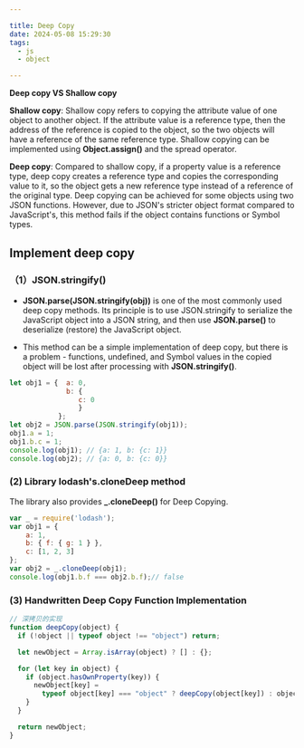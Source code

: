 ```yaml
---

title: Deep Copy
date: 2024-05-08 15:29:30
tags: 
  - js
  - object

---
```


**Deep copy VS Shallow copy**

**Shallow copy**: Shallow copy refers to copying the attribute value of one object to another object. If the attribute value is a reference type, then the address of the reference is copied to the object, so the two objects will have a reference of the same reference type. Shallow copying can be implemented using **Object.assign()** and the spread operator.

**Deep copy**: Compared to shallow copy, if a property value is a reference type, deep copy creates a reference type and copies the corresponding value to it, so the object gets a new reference type instead of a reference of the original type. Deep copying can be  achieved for some objects using two JSON functions. However, due to JSON's stricter object format compared to JavaScript's, this method fails if the object contains functions or Symbol types.

## **Implement deep copy**

### **（1）JSON.stringify()**

- **JSON.parse(JSON.stringify(obj))** is one of the most commonly used deep copy methods. Its principle is to use JSON.stringify to serialize the JavaScript object into a JSON string, and then use **JSON.parse()** to deserialize (restore) the JavaScript object.

- This method can be a simple implementation of deep copy, but there is a problem -  functions, undefined, and Symbol values in the copied object will be lost after processing with **JSON.stringify()**.

```javascript
let obj1 = {  a: 0,
              b: {
                 c: 0
                 }
            };
let obj2 = JSON.parse(JSON.stringify(obj1));
obj1.a = 1;
obj1.b.c = 1;
console.log(obj1); // {a: 1, b: {c: 1}}
console.log(obj2); // {a: 0, b: {c: 0}}
```

### **(2) Library lodash's.cloneDeep method**

The library also provides **_.cloneDeep()** for Deep Copying.

```javascript
var _ = require('lodash');
var obj1 = {
    a: 1,
    b: { f: { g: 1 } },
    c: [1, 2, 3]
};
var obj2 = _.cloneDeep(obj1);
console.log(obj1.b.f === obj2.b.f);// false
```

### **(3) Handwritten Deep Copy Function Implementation**

```javascript
// 深拷贝的实现
function deepCopy(object) {
  if (!object || typeof object !== "object") return;

  let newObject = Array.isArray(object) ? [] : {};

  for (let key in object) {
    if (object.hasOwnProperty(key)) {
      newObject[key] =
        typeof object[key] === "object" ? deepCopy(object[key]) : object[key];
    }
  }

  return newObject;
}
```
